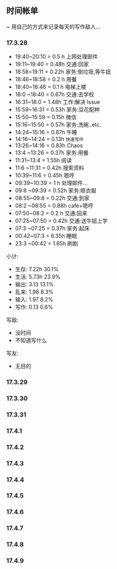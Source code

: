 ## 时间帐单
~ 用自己的方式来记录每天的写作敌人...


### 17.3.28

- 19:40~20:10 = 0.5 h 上网处理邮件
- 19:11~19:40 = 0.48h 交通:回家
- 18:58~19:11 = 0.22h 家务:倒垃圾,等牛妞
- 18:46~18:58 = 0.2 h 用餐
- 18:40~18:46 = 0.1 h 电梯上楼
- 18:0 ~18:40 = 0.67h 交通:去学校
- 16:31~18:0  = 1.48h 工作:解决 Issue
- 15:59~16:31 = 0.53h 家务:豆花配种
- 15:50~15:59 = 0.15h 微信
- 15:16~15:50 = 0.57h 家务:洗碗..etc.
- 14:24~15:16 = 0.87h 午睡
- 14:16~14:24 = 0.13h `快速写作`
- 13:26~14:16 = 0.83h Chaos
- 13:4 ~13:26 = 0.37h 家务:用餐
- 11:31~13:4  = 1.55h 阅读
- 11:6 ~11:31 = 0.42h 搜索资料
- 10:39~11:6  = 0.45h 嗯哼
- 09:39~10:39 = 1   h 处理邮件...
- 09:8 ~09:39 = 0.52h 家务:晾衣服
- 08:55~09:8  = 0.22h 交通:到家
- 08:2 ~08:55 = 0.88h cafe+嗯哼
- 07:50~08:2  = 0.2 h 交通:回来
- 07:25~07:50 = 0.42h 交通:送牛妞上学
- 07:3 ~07:25 = 0.37h 家务:起床
- 00:42~07:3  = 6.35h     睡眠
- 23:3 ~00:42 = 1.65h     刷剧

小计:

- 生存:   7.22h    30.1%
- 生活:   5.73h    23.9%
- 输出:   3.13    13.1%
- 乱来:   1.98    8.3%
- 输入: 1.97    8.2%
- 写作: 0.13    0.6%

写敌:

- 没时间
- 不知道写什么

写友:

- 无目的


### 17.3.29

### 17.3.30

### 17.3.31

### 17.4.1

### 17.4.2

### 17.4.3

### 17.4.4

### 17.4.5

### 17.4.6

### 17.4.7

### 17.4.8

### 17.4.9